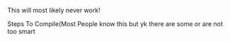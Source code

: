 This will most likely never work!

Steps To Compile(Most People know this but yk there are some or are not too smart
